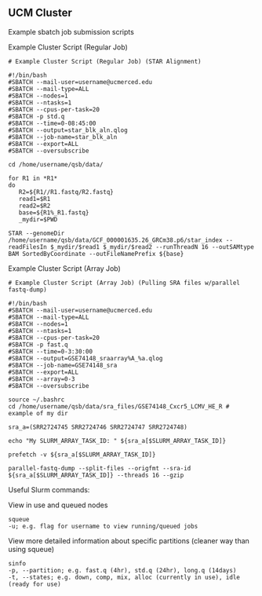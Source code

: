 ## UCM Cluster

Example sbatch job submission scripts

Example Cluster Script (Regular Job)

    # Example Cluster Script (Regular Job) (STAR Alignment)

    #!/bin/bash
    #SBATCH --mail-user=username@ucmerced.edu
    #SBATCH --mail-type=ALL
    #SBATCH --nodes=1
    #SBATCH --ntasks=1
    #SBATCH --cpus-per-task=20
    #SBATCH -p std.q
    #SBATCH --time=0-08:45:00
    #SBATCH --output=star_blk_aln.qlog
    #SBATCH --job-name=star_blk_aln
    #SBATCH --export=ALL
    #SBATCH --oversubscribe

    cd /home/username/qsb/data/

    for R1 in *R1*
    do
       R2=${R1//R1.fastq/R2.fastq}
       read1=$R1
       read2=$R2
       base=${R1%_R1.fastq}
       _mydir=$PWD

    STAR --genomeDir /home/username/qsb/data/GCF_000001635.26_GRCm38.p6/star_index --readFilesIn $_mydir/$read1 $_mydir/$read2 --runThreadN 16 --outSAMtype BAM SortedByCoordinate --outFileNamePrefix ${base}



Example Cluster Script (Array Job)

    # Example Cluster Script (Array Job) (Pulling SRA files w/parallel fastq-dump)

    #!/bin/bash
    #SBATCH --mail-user=username@ucmerced.edu
    #SBATCH --mail-type=ALL
    #SBATCH --nodes=1
    #SBATCH --ntasks=1
    #SBATCH --cpus-per-task=20
    #SBATCH -p fast.q
    #SBATCH --time=0-3:30:00
    #SBATCH --output=GSE74148_sraarray%A_%a.qlog
    #SBATCH --job-name=GSE74148_sra
    #SBATCH --export=ALL
    #SBATCH --array=0-3
    #SBATCH --oversubscribe

    source ~/.bashrc
    cd /home/username/qsb/data/sra_files/GSE74148_Cxcr5_LCMV_HE_R # example of my dir

    sra_a=(SRR2724745 SRR2724746 SRR2724747 SRR2724748)

    echo "My SLURM_ARRAY_TASK_ID: " ${sra_a[$SLURM_ARRAY_TASK_ID]}

    prefetch -v ${sra_a[$SLURM_ARRAY_TASK_ID]}

    parallel-fastq-dump --split-files --origfmt --sra-id ${sra_a[$SLURM_ARRAY_TASK_ID]} --threads 16 --gzip


Useful Slurm commands:

View in use and queued nodes

    squeue
    -u; e.g. flag for username to view running/queued jobs



View more detailed information about specific partitions (cleaner way than using squeue)

    sinfo
    -p, --partition; e.g. fast.q (4hr), std.q (24hr), long.q (14days)
    -t, --states; e.g. down, comp, mix, alloc (currently in use), idle (ready for use)

